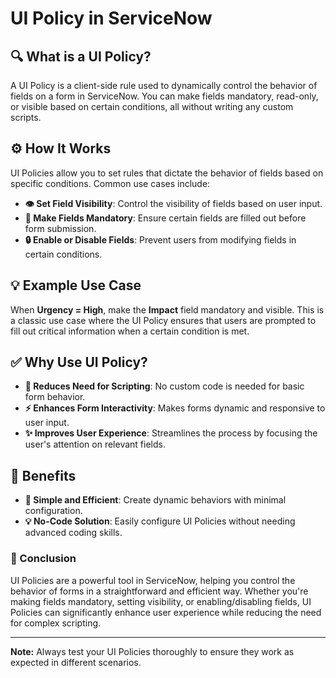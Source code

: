 # UI Policy in ServiceNow

## 🔍 What is a UI Policy?
A UI Policy is a client-side rule used to dynamically control the behavior of fields on a form in ServiceNow. You can make fields mandatory, read-only, or visible based on certain conditions, all without writing any custom scripts.

## ⚙️ How It Works
UI Policies allow you to set rules that dictate the behavior of fields based on specific conditions. Common use cases include:

- **👁️ Set Field Visibility**: Control the visibility of fields based on user input.
- **📝 Make Fields Mandatory**: Ensure certain fields are filled out before form submission.
- **🔒 Enable or Disable Fields**: Prevent users from modifying fields in certain conditions.

## 💡 Example Use Case
When **Urgency = High**, make the **Impact** field mandatory and visible. This is a classic use case where the UI Policy ensures that users are prompted to fill out critical information when a certain condition is met.

## ✅ Why Use UI Policy?
- **🔧 Reduces Need for Scripting**: No custom code is needed for basic form behavior.
- **⚡ Enhances Form Interactivity**: Makes forms dynamic and responsive to user input.
- **✨ Improves User Experience**: Streamlines the process by focusing the user's attention on relevant fields.

## 🌟 Benefits
- **💨 Simple and Efficient**: Create dynamic behaviors with minimal configuration.
- **💡 No-Code Solution**: Easily configure UI Policies without needing advanced coding skills.
  
### 📍 Conclusion
UI Policies are a powerful tool in ServiceNow, helping you control the behavior of forms in a straightforward and efficient way. Whether you're making fields mandatory, setting visibility, or enabling/disabling fields, UI Policies can significantly enhance user experience while reducing the need for complex scripting.

---

**Note:** Always test your UI Policies thoroughly to ensure they work as expected in different scenarios.
